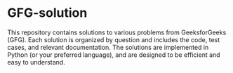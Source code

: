 # GFG-solution
This repository contains solutions to various problems from GeeksforGeeks (GFG). Each solution is organized by question and includes the code, test cases, and relevant documentation. The solutions are implemented in Python (or your preferred language), and are designed to be efficient and easy to understand.
